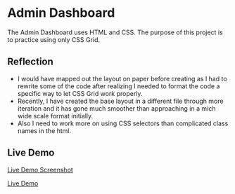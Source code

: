 # Admin Dashboard
The Admin Dashboard uses HTML and CSS. The purpose of this project is to practice using only CSS Grid.

## Reflection
- I would have mapped out the layout on paper before creating as I had to rewrite some of the code after realizing I needed to format the code a specific way to let CSS Grid work properly.
- Recently, I have created the base layout in a different file through more iteration and it has gone much smoother than approaching in a mich wide scale format initially.
- Also I need to work more on using CSS selectors than complicated class names in the html.

## Live Demo
[Live Demo Screenshot]()

[Live Demo](https://sarahdavis2.github.io/admin-dashboard/)